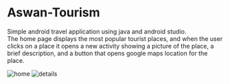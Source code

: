 # Aswan-Tourism
Simple android travel application using java and android studio.  
The home page displays the most popular tourist places, 
and when the user clicks on a place it opens a new activity showing a picture of the place, a brief description, and a button that opens google maps location for the place.

![home](https://user-images.githubusercontent.com/83073238/209367883-0a9f132a-3432-48ed-971d-f4a2f130f516.jpg)
![details](https://user-images.githubusercontent.com/83073238/209367885-5050cf35-53f2-4d24-b21b-0a695561bf15.jpg)
